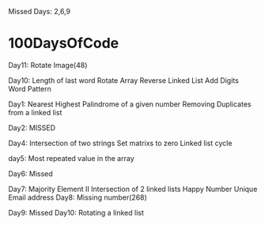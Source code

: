 Missed Days: 2,6,9


# 100DaysOfCode

Day11:
  Rotate Image(48)

Day10:
  Length of last word
  Rotate Array
  Reverse Linked List
  Add Digits
  Word Pattern

Day1: 
  Nearest Highest Palindrome of a given number
  Removing Duplicates from a linked list
  
Day2: MISSED

Day4:
  Intersection of two strings
  Set matrixs to zero
  Linked list cycle

day5:
  Most repeated value in the array
  
Day6: Missed
  
 Day7:
  Majority Element II
  Intersection of 2 linked lists
  Happy Number
  Unique Email address
Day8:
  Missing number(268)
  
 Day9:
  Missed
 Day10:
  Rotating a linked list
